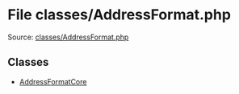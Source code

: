 File classes/AddressFormat.php
=========

Source: [classes/AddressFormat.php](https://github.com/PrestaShop/PrestaShop/blob/1.5.2.0/classes/AddressFormat.php)


Classes
-------

* [AddressFormatCore](class.AddressFormatCore.md)

